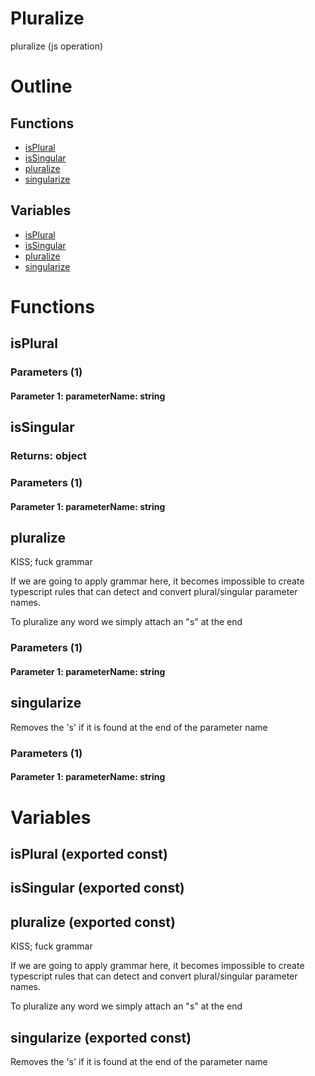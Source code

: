 # Pluralize

pluralize (js operation)



# Outline

## Functions

- [isPlural](#isPlural)
- [isSingular](#isSingular)
- [pluralize](#pluralize)
- [singularize](#singularize)

## Variables

- [isPlural](#isplural)
- [isSingular](#issingular)
- [pluralize](#pluralize)
- [singularize](#singularize)



# Functions

## isPlural

### Parameters (1)

#### Parameter 1: parameterName: string

## isSingular

### Returns: object

### Parameters (1)

#### Parameter 1: parameterName: string

## pluralize

KISS; fuck grammar

If we are going to apply grammar here, it becomes impossible to create typescript rules that can detect and convert plural/singular parameter names.

To pluralize any word we simply attach an "s" at the end




### Parameters (1)

#### Parameter 1: parameterName: string

## singularize

Removes the 's' if it is found at the end of the parameter name




### Parameters (1)

#### Parameter 1: parameterName: string

# Variables

## isPlural (exported const)

## isSingular (exported const)

## pluralize (exported const)

KISS; fuck grammar

If we are going to apply grammar here, it becomes impossible to create typescript rules that can detect and convert plural/singular parameter names.

To pluralize any word we simply attach an "s" at the end


## singularize (exported const)

Removes the 's' if it is found at the end of the parameter name


